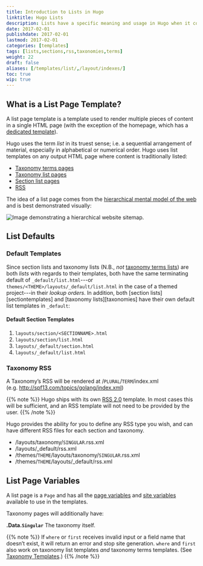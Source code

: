 ```yaml
---
title: Introduction to Lists in Hugo
linktitle: Hugo Lists
description: Lists have a specific meaning and usage in Hugo when it comes to rendering your site homepage, section page, taxonomy list, or taxonomy terms list.
date: 2017-02-01
publishdate: 2017-02-01
lastmod: 2017-02-01
categories: [templates]
tags: [lists,sections,rss,taxonomies,terms]
weight: 22
draft: false
aliases: [/templates/list/,/layout/indexes/]
toc: true
wip: true
---
```


## What is a List Page Template?

A list page template is a template used to render multiple pieces of content in a single HTML page (with the exception of the homepage, which has a [dedicated template][homepage]).

Hugo uses the term *list* in its truest sense; i.e. a sequential arrangement of material, especially in alphabetical or numerical order. Hugo uses list templates on any output HTML page where content is traditionally listed:

* [Taxonomy terms pages][taxterms]
* [Taxonomy list pages][taxlists]
* [Section list pages][sectiontemps]
* [RSS][rss]

The idea of a list page comes from the [hierarchical mental model of the web][mentalmodel] and is best demonstrated visually:

![Image demonstrating a hierarchical website sitemap.](/images/site-hierarchy.svg)

## List Defaults

### Default Templates

Since section lists and taxonomy lists (N.B., *not* [taxonomy terms lists][taxterms]) are both *lists* with regards to their templates, both have the same terminating default of `_default/list.html`---or `themes/<THEME>/layouts/_default/list.html` in the case of a themed project---in their *lookup orders*. In addition, both [section lists][sectiontemplates] and [taxonomy lists][taxonomies] have their own default list templates in `_default`:

#### Default Section Templates

1. `layouts/section/<SECTIONNAME>.html`
2. `layouts/section/list.html`
3. `layouts/_default/section.html`
4. `layouts/_default/list.html`


### Taxonomy RSS

A Taxonomy’s RSS will be rendered at /`PLURAL`/`TERM`/index.xml (e.g.&nbsp;http://spf13.com/topics/golang/index.xml)

{{% note %}}
Hugo ships with its own [RSS 2.0][] template. In most cases this will
be sufficient, and an RSS template will not need to be provided by the
user.
{{% /note %}}

Hugo provides the ability for you to define any RSS type you wish, and
can have different RSS files for each section and taxonomy.

* /layouts/taxonomy/`SINGULAR`.rss.xml
* /layouts/\_default/rss.xml
* /themes/`THEME`/layouts/taxonomy/`SINGULAR`.rss.xml
* /themes/`THEME`/layouts/\_default/rss.xml

## List Page Variables

A list page is a `Page` and has all the [page variables][pagevars]
and [site variables][sitevars] available to use in the templates.

Taxonomy pages will additionally have:

**.Data.`Singular`** The taxonomy itself.<br>



{{% note %}}
If `where` or `first` receives invalid input or a field name that doesn’t exist, it will return an error and stop site generation. `where` and `first` also work on taxonomy list templates *and* taxonomy terms templates. (See [Taxonomy Templates](/templates/taxonomy-templates/).)
{{% /note %}}


[directorystructure]: /getting-started/directory-structure/
[homepage]: /templates/homepage/
[homepage]: /templates/homepage/
[limitkeyword]: https://www.techonthenet.com/sql/select_limit.php
[mentalmodel]: http://webstyleguide.com/wsg3/3-information-architecture/3-site-structure.html
[pagevars]: /variables/pagevars/
[partials]: /templates/partials/
[RSS 2.0]: http://cyber.law.harvard.edu/rss/rss.html "RSS 2.0 Specification"
[rss]: /templates/rss-templates/
[sections]: /content-management/sections/
[sectiontemps]: /templates/section-templates
[sitevars]: /variables/site-variables/
[taxlists]: /templates/taxonomy-templates/#taxonomy-list-templates/
[taxterms]: /templates/taxonomy-templates/#taxonomy-terms-templates/
